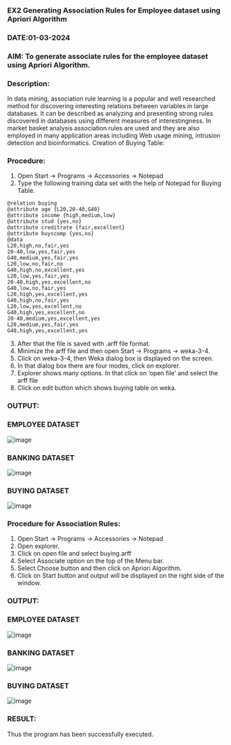 ### EX2 Generating Association Rules for Employee dataset using Apriori Algorithm
### DATE:01-03-2024
### AIM: To generate associate rules for the employee dataset using Apriori Algorithm.
### Description:
In data mining, association rule learning is a popular and well researched method for discovering interesting
relations between variables in large databases. It can be described as analyzing and presenting strong rules discovered
in databases using different measures of interestingness. In market basket analysis association rules are used and they
are also employed in many application areas including Web usage mining, intrusion detection and bioinformatics.
Creation of Buying Table:
### Procedure:
1) Open Start -> Programs -> Accessories -> Notepad
2) Type the following training data set with the help of Notepad for Buying Table.

```
@relation buying
@attribute age {L20,20-40,G40}
@attribute income {high,medium,low}
@attribute stud {yes,no}
@attribute creditrate {fair,excellent}
@attribute buyscomp {yes,no}
@data
L20,high,no,fair,yes
20-40,low,yes,fair,yes
G40,medium,yes,fair,yes
L20,low,no,fair,no
G40,high,no,excellent,yes
L20,low,yes,fair,yes
20-40,high,yes,excellent,no
G40,low,no,fair,yes
L20,high,yes,excellent,yes
G40,high,no,fair,yes
L20,low,yes,excellent,no
G40,high,yes,excellent,no
20-40,medium,yes,excellent,yes
L20,medium,yes,fair,yes
G40,high,yes,excellent,yes
```
3) After that the file is saved with .arff file format.
4) Minimize the arff file and then open Start -> Programs -> weka-3-4.
5) Click on weka-3-4, then Weka dialog box is displayed on the screen.
6) In that dialog box there are four modes, click on explorer.
7) Explorer shows many options. In that click on ‘open file’ and select the arff file
8) Click on edit button which shows buying table on weka.
### OUTPUT:
### EMPLOYEE DATASET
![image](https://github.com/Ashwinkumar26/WDM_EXP2/assets/145831269/decbaaa8-20b3-4aec-98bf-f124405689c0)

### BANKING DATASET
![image](https://github.com/Ashwinkumar26/WDM_EXP2/assets/145831269/9675cd2c-abb0-4df3-984d-7d921cf9b0bd)
### BUYING DATASET
![image](https://github.com/Ashwinkumar26/WDM_EXP2/assets/145831269/28a39101-041a-4840-bc1d-a88ac8412c39)


### Procedure for Association Rules:
1) Open Start -> Programs -> Accessories -> Notepad
2) Open explorer.
3) Click on open file and select buying.arff
4) Select Associate option on the top of the Menu bar.
5) Select Choose button and then click on Apriori Algorithm.
6) Click on Start button and output will be displayed on the right side of the window.

### OUTPUT:
### EMPLOYEE DATASET
![image](https://github.com/Ashwinkumar26/WDM_EXP2/assets/145831269/327b4885-53af-443e-bbdf-304bbe0fa690)
### BANKING DATASET
![image](https://github.com/Ashwinkumar26/WDM_EXP2/assets/145831269/3f64498b-df36-467d-9559-e57447aed030)
### BUYING DATASET
![image](https://github.com/Ashwinkumar26/WDM_EXP2/assets/145831269/9379cba5-ab4a-4248-8bd5-a6e8eee5d233)

### RESULT: 
Thus the program has been successfully executed.
